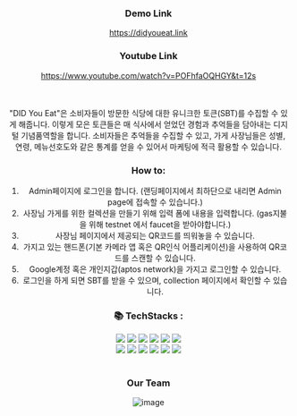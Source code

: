 <div align=center>

### Demo Link
https://didyoueat.link <br>

### Youtube Link
https://www.youtube.com/watch?v=POFhfaOQHGY&t=12s

<br><br>
"DID You Eat"은 소비자들이 방문한 식당에 대한 유니크한 토큰(SBT)를 수집할 수 있게 해줍니다.
이렇게 모은 토큰들은 매 식사에서 얻었던 경험과 추억들을 담아내는 디지털 기념품역할을 합니다.
소비자들은 추억들을 수집할 수 있고, 가게 사장님들은 성별, 연령, 메뉴선호도와 같은 통계를 얻을 수 있어서 마케팅에 적극 활용할 수 있습니다.

### How to: 
1. Admin페이지에 로그인을 합니다. (랜딩페이지에서 최하단으로 내리면 Admin page에 접속할 수 있습니다.)
2. 사장님 가게를 위한 컬렉션을 만들기 위해 입력 폼에 내용을 입력합니다. (gas지불을 위해 testnet 에서 faucet을 받아야합니다.)
3. 사장님 페이지에서 제공되는 QR코드를 띄워놓을 수 있습니다.
4. 가지고 있는 핸드폰(기본 카메라 앱 혹은 QR인식 어플리케이션)을 사용하여 QR코드를 스캔할 수 있습니다. 
5. Google계정 혹은 개인지갑(aptos network)을 가지고 로그인할 수 있습니다. 
6. 로그인을 하게 되면 SBT를 받을 수 있으며, collection 페이지에서 확인할 수 있습니다.

### 📚 TechStacks :
<img src="https://img.shields.io/badge/sass-CC6699?style=for-the-badge&logo=sass&logoColor=white">
<img src="https://img.shields.io/badge/javascript-F7DF1E?style=for-the-badge&logo=javascript&logoColor=black">
<img src="https://img.shields.io/badge/axios-5A29E4?style=for-the-badge&logo=axios&logoColor=white">
<img src="https://img.shields.io/badge/react-61DAFB?style=for-the-badge&logo=react&logoColor=black">
<img src="https://img.shields.io/badge/petra-fb6364?style=for-the-badge">
<img src="https://img.shields.io/badge/aptos wallet-000000?style=for-the-badge">
<br>
<img src="https://img.shields.io/badge/typescript-3178C6?style=for-the-badge&logo=typescript&logoColor=white">
<img src="https://img.shields.io/badge/express-000000?style=for-the-badge&logo=express&logoColor=white">
<img src="https://img.shields.io/badge/prisma-2D3748?style=for-the-badge&logo=prisma&logoColor=white">
<img src="https://img.shields.io/badge/sqlite-003B57?style=for-the-badge&logo=sqlite&logoColor=white">
<img src="https://img.shields.io/badge/move-000000?style=for-the-badge">
<img src="https://img.shields.io/badge/aptos sdk-000000?style=for-the-badge">
 <br><br>



 
### Our Team
![image](https://user-images.githubusercontent.com/77462765/218380635-ddce8486-0fde-4c6a-b201-5986dff26508.png)



</div>
